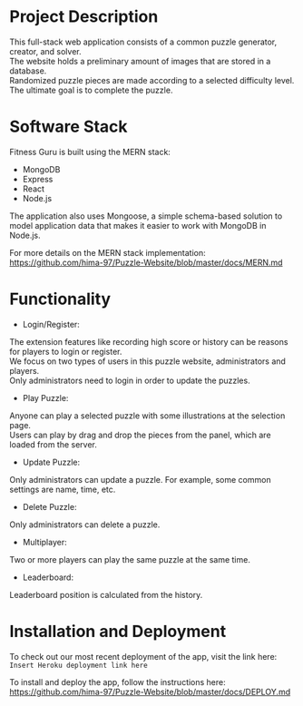 # Project Description

This full-stack web application consists of a common puzzle generator, creator, and solver. <br>
The website holds a preliminary amount of images that are stored in a database. <br> 
Randomized puzzle pieces are made according to a selected difficulty level. <br>
The ultimate goal is to complete the puzzle.

# Software Stack

Fitness Guru is built using the MERN stack:

- MongoDB
- Express
- React
- Node.js

The application also uses Mongoose, a simple schema-based solution to model application data that makes it easier to work with MongoDB in Node.js.

For more details on the MERN stack implementation: <br>
https://github.com/hima-97/Puzzle-Website/blob/master/docs/MERN.md

# Functionality

- Login/Register:

The extension features like recording high score or history can be reasons for players to login or register. <br>
We focus on two types of users in this puzzle website, administrators and players. <br>
Only administrators need to login in order to update the puzzles.

- Play Puzzle:

Anyone can play a selected puzzle with some illustrations at the selection page. <br> 
Users can play by drag and drop the pieces from the panel, which are loaded from the server. <br>

- Update Puzzle:

Only administrators can update a puzzle. For example, some common settings are name, time, etc.

- Delete Puzzle:

Only administrators can delete a puzzle.

- Multiplayer:

Two or more players can play the same puzzle at the same time.

- Leaderboard:

Leaderboard position is calculated from the history.

# Installation and Deployment

To check out our most recent deployment of the app, visit the link here: <br>
`Insert Heroku deployment link here`

To install and deploy the app, follow the instructions here: <br>
https://github.com/hima-97/Puzzle-Website/blob/master/docs/DEPLOY.md